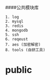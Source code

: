 ####公共模块库

    1. log
    2. mysql
    3. redis
    4. mongodb
    5. ssh
    6. reqeust
    7. aes (加密解密)
    8. tools (自研工具)
# public
